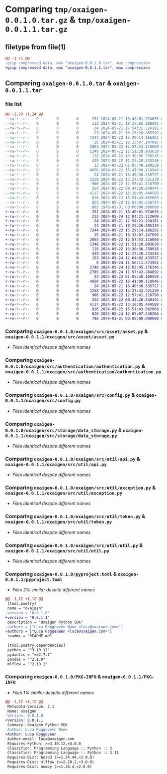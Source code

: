 # Comparing `tmp/oxaigen-0.0.1.0.tar.gz` & `tmp/oxaigen-0.0.1.1.tar.gz`

## filetype from file(1)

```diff
@@ -1 +1 @@
-gzip compressed data, was "oxaigen-0.0.1.0.tar", max compression
+gzip compressed data, was "oxaigen-0.0.1.1.tar", max compression
```

## Comparing `oxaigen-0.0.1.0.tar` & `oxaigen-0.0.1.1.tar`

### file list

```diff
@@ -1,20 +1,24 @@
--rw-r--r--   0        0        0      251 2024-05-21 16:40:01.974635 oxaigen-0.0.1.0/README.md
--rw-r--r--   0        0        0      112 2024-05-21 18:27:06.168091 oxaigen-0.0.1.0/oxaigen/__init__.py
--rw-r--r--   0        0        0       24 2024-05-21 17:54:21.224181 oxaigen-0.0.1.0/oxaigen/src/__init__.py
--rw-r--r--   0        0        0       23 2024-05-21 18:25:26.885319 oxaigen-0.0.1.0/oxaigen/src/asset/__init__.py
--rw-r--r--   0        0        0     7244 2024-05-22 15:29:14.166261 oxaigen-0.0.1.0/oxaigen/src/asset/asset.py
--rw-r--r--   0        0        0       25 2024-05-21 16:33:07.147095 oxaigen-0.0.1.0/oxaigen/src/authentication/__init__.py
--rw-r--r--   0        0        0     2655 2024-05-22 12:57:53.116060 oxaigen-0.0.1.0/oxaigen/src/authentication/authentication.py
--rw-r--r--   0        0        0     1348 2024-05-22 11:51:20.803630 oxaigen-0.0.1.0/oxaigen/src/config.py
--rw-r--r--   0        0        0      118 2024-05-22 13:30:36.758916 oxaigen-0.0.1.0/oxaigen/src/constant.py
--rw-r--r--   0        0        0      439 2024-05-22 12:27:20.233246 oxaigen-0.0.1.0/oxaigen/src/main.py
--rw-r--r--   0        0        0       23 2024-05-22 01:05:48.100558 oxaigen-0.0.1.0/oxaigen/src/storage/__init__.py
--rw-r--r--   0        0        0     4850 2024-05-22 15:41:08.118946 oxaigen-0.0.1.0/oxaigen/src/storage/data_storage.py
--rw-r--r--   0        0        0       24 2024-05-21 16:40:38.535727 oxaigen-0.0.1.0/oxaigen/src/util/__init__.py
--rw-r--r--   0        0        0     2258 2024-05-22 13:27:42.721239 oxaigen-0.0.1.0/oxaigen/src/util/api.py
--rw-r--r--   0        0        0      906 2024-05-22 12:57:41.116790 oxaigen-0.0.1.0/oxaigen/src/util/exception.py
--rw-r--r--   0        0        0      254 2024-05-22 00:44:20.848444 oxaigen-0.0.1.0/oxaigen/src/util/logging.py
--rw-r--r--   0        0        0     4117 2024-05-22 13:16:05.444588 oxaigen-0.0.1.0/oxaigen/src/util/token.py
--rw-r--r--   0        0        0      816 2024-05-22 15:51:43.862669 oxaigen-0.0.1.0/oxaigen/src/util/util.py
--rw-r--r--   0        0        0      825 2024-05-22 15:52:01.536724 oxaigen-0.0.1.0/pyproject.toml
--rw-r--r--   0        0        0      803 1970-01-01 00:00:00.000000 oxaigen-0.0.1.0/PKG-INFO
+-rw-r--r--   0        0        0      251 2024-05-21 16:40:01.974635 oxaigen-0.0.1.1/README.md
+-rw-r--r--   0        0        0      212 2024-05-24 12:04:21.512609 oxaigen-0.0.1.1/oxaigen/__init__.py
+-rw-r--r--   0        0        0       24 2024-05-21 17:54:21.224181 oxaigen-0.0.1.1/oxaigen/src/__init__.py
+-rw-r--r--   0        0        0       23 2024-05-21 18:25:26.885319 oxaigen-0.0.1.1/oxaigen/src/asset/__init__.py
+-rw-r--r--   0        0        0     7244 2024-05-22 15:29:14.166261 oxaigen-0.0.1.1/oxaigen/src/asset/asset.py
+-rw-r--r--   0        0        0       25 2024-05-21 16:33:07.147095 oxaigen-0.0.1.1/oxaigen/src/authentication/__init__.py
+-rw-r--r--   0        0        0     2655 2024-05-22 12:57:53.116060 oxaigen-0.0.1.1/oxaigen/src/authentication/authentication.py
+-rw-r--r--   0        0        0     1348 2024-05-22 11:51:20.803630 oxaigen-0.0.1.1/oxaigen/src/config.py
+-rw-r--r--   0        0        0      118 2024-05-22 13:30:36.758916 oxaigen-0.0.1.1/oxaigen/src/constant.py
+-rw-r--r--   0        0        0      439 2024-05-22 12:27:20.233246 oxaigen-0.0.1.1/oxaigen/src/main.py
+-rw-r--r--   0        0        0      153 2024-05-24 12:04:02.433557 oxaigen-0.0.1.1/oxaigen/src/orchestration/__init__.py
+-rw-r--r--   0        0        0        0 2024-05-24 11:56:11.573962 oxaigen-0.0.1.1/oxaigen/src/orchestration/resources/__init__.py
+-rw-r--r--   0        0        0     1746 2024-05-24 12:03:45.176346 oxaigen-0.0.1.1/oxaigen/src/orchestration/resources/db_io_manager.py
+-rw-r--r--   0        0        0     2785 2024-05-24 11:57:43.284892 oxaigen-0.0.1.1/oxaigen/src/orchestration/resources/dbt_translator.py
+-rw-r--r--   0        0        0       23 2024-05-22 01:05:48.100558 oxaigen-0.0.1.1/oxaigen/src/storage/__init__.py
+-rw-r--r--   0        0        0     4850 2024-05-22 15:41:08.118946 oxaigen-0.0.1.1/oxaigen/src/storage/data_storage.py
+-rw-r--r--   0        0        0       24 2024-05-21 16:40:38.535727 oxaigen-0.0.1.1/oxaigen/src/util/__init__.py
+-rw-r--r--   0        0        0     2258 2024-05-22 13:27:42.721239 oxaigen-0.0.1.1/oxaigen/src/util/api.py
+-rw-r--r--   0        0        0      906 2024-05-22 12:57:41.116790 oxaigen-0.0.1.1/oxaigen/src/util/exception.py
+-rw-r--r--   0        0        0      254 2024-05-22 00:44:20.848444 oxaigen-0.0.1.1/oxaigen/src/util/logging.py
+-rw-r--r--   0        0        0     4117 2024-05-22 13:16:05.444588 oxaigen-0.0.1.1/oxaigen/src/util/token.py
+-rw-r--r--   0        0        0      816 2024-05-22 15:51:43.862669 oxaigen-0.0.1.1/oxaigen/src/util/util.py
+-rw-r--r--   0        0        0      820 2024-05-24 12:05:07.538266 oxaigen-0.0.1.1/pyproject.toml
+-rw-r--r--   0        0        0      798 1970-01-01 00:00:00.000000 oxaigen-0.0.1.1/PKG-INFO
```

### Comparing `oxaigen-0.0.1.0/oxaigen/src/asset/asset.py` & `oxaigen-0.0.1.1/oxaigen/src/asset/asset.py`

 * *Files identical despite different names*

### Comparing `oxaigen-0.0.1.0/oxaigen/src/authentication/authentication.py` & `oxaigen-0.0.1.1/oxaigen/src/authentication/authentication.py`

 * *Files identical despite different names*

### Comparing `oxaigen-0.0.1.0/oxaigen/src/config.py` & `oxaigen-0.0.1.1/oxaigen/src/config.py`

 * *Files identical despite different names*

### Comparing `oxaigen-0.0.1.0/oxaigen/src/storage/data_storage.py` & `oxaigen-0.0.1.1/oxaigen/src/storage/data_storage.py`

 * *Files identical despite different names*

### Comparing `oxaigen-0.0.1.0/oxaigen/src/util/api.py` & `oxaigen-0.0.1.1/oxaigen/src/util/api.py`

 * *Files identical despite different names*

### Comparing `oxaigen-0.0.1.0/oxaigen/src/util/exception.py` & `oxaigen-0.0.1.1/oxaigen/src/util/exception.py`

 * *Files identical despite different names*

### Comparing `oxaigen-0.0.1.0/oxaigen/src/util/token.py` & `oxaigen-0.0.1.1/oxaigen/src/util/token.py`

 * *Files identical despite different names*

### Comparing `oxaigen-0.0.1.0/oxaigen/src/util/util.py` & `oxaigen-0.0.1.1/oxaigen/src/util/util.py`

 * *Files identical despite different names*

### Comparing `oxaigen-0.0.1.0/pyproject.toml` & `oxaigen-0.0.1.1/pyproject.toml`

 * *Files 2% similar despite different names*

```diff
@@ -1,12 +1,12 @@
 [tool.poetry]
 name = "oxaigen"
-version = "0.0.1.0"
+version = "0.0.1.1"
 description = "Oxaigen Python SDK"
-authors = ["Luca Roggeveen Name <luca@oxaigen.com>"]
+authors = ["Luca Roggeveen <luca@oxaigen.com>"]
 readme = "README.md"
 
 [tool.poetry.dependencies]
 python = "^3.10.12"
 pydantic = "==2.7.1"
 pandas = "^2.1.0"
 mlflow = "^2.10.2"
```

### Comparing `oxaigen-0.0.1.0/PKG-INFO` & `oxaigen-0.0.1.1/PKG-INFO`

 * *Files 1% similar despite different names*

```diff
@@ -1,12 +1,12 @@
 Metadata-Version: 2.1
 Name: oxaigen
-Version: 0.0.1.0
+Version: 0.0.1.1
 Summary: Oxaigen Python SDK
-Author: Luca Roggeveen Name
+Author: Luca Roggeveen
 Author-email: luca@oxaigen.com
 Requires-Python: >=3.10.12,<4.0.0
 Classifier: Programming Language :: Python :: 3
 Classifier: Programming Language :: Python :: 3.11
 Requires-Dist: boto3 (>=1.34.44,<2.0.0)
 Requires-Dist: mlflow (>=2.10.2,<3.0.0)
 Requires-Dist: numpy (>=1.26.4,<2.0.0)
```

